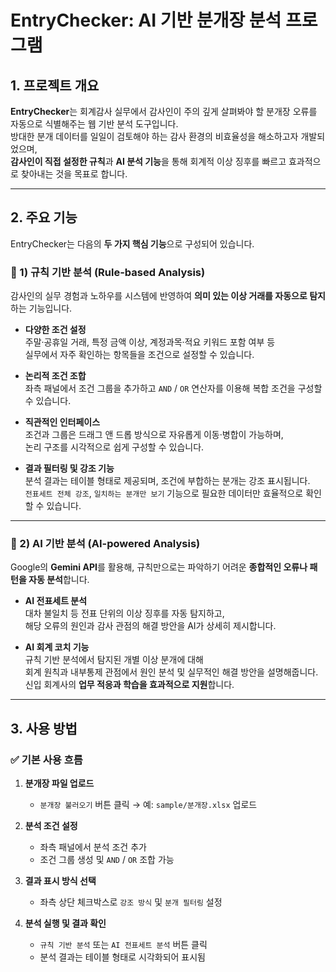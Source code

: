 # EntryChecker: AI 기반 분개장 분석 프로그램

## 1. 프로젝트 개요

**EntryChecker**는 회계감사 실무에서 감사인이 주의 깊게 살펴봐야 할 분개장 오류를 자동으로 식별해주는 웹 기반 분석 도구입니다.  
방대한 분개 데이터를 일일이 검토해야 하는 감사 환경의 비효율성을 해소하고자 개발되었으며,  
**감사인이 직접 설정한 규칙**과 **AI 분석 기능**을 통해 회계적 이상 징후를 빠르고 효과적으로 찾아내는 것을 목표로 합니다.

---

## 2. 주요 기능

EntryChecker는 다음의 **두 가지 핵심 기능**으로 구성되어 있습니다.

### 🔹 1) 규칙 기반 분석 (Rule-based Analysis)

감사인의 실무 경험과 노하우를 시스템에 반영하여 **의미 있는 이상 거래를 자동으로 탐지**하는 기능입니다.

- **다양한 조건 설정**  
  주말·공휴일 거래, 특정 금액 이상, 계정과목·적요 키워드 포함 여부 등  
  실무에서 자주 확인하는 항목들을 조건으로 설정할 수 있습니다.

- **논리적 조건 조합**  
  좌측 패널에서 조건 그룹을 추가하고 `AND` / `OR` 연산자를 이용해 복합 조건을 구성할 수 있습니다.

- **직관적인 인터페이스**  
  조건과 그룹은 드래그 앤 드롭 방식으로 자유롭게 이동·병합이 가능하며,  
  논리 구조를 시각적으로 쉽게 구성할 수 있습니다.

- **결과 필터링 및 강조 기능**  
  분석 결과는 테이블 형태로 제공되며, 조건에 부합하는 분개는 강조 표시됩니다.  
  `전표세트 전체 강조`, `일치하는 분개만 보기` 기능으로 필요한 데이터만 효율적으로 확인할 수 있습니다.

---

### 🔹 2) AI 기반 분석 (AI-powered Analysis)

Google의 **Gemini API**를 활용해, 규칙만으로는 파악하기 어려운 **종합적인 오류나 패턴을 자동 분석**합니다.

- **AI 전표세트 분석**  
  대차 불일치 등 전표 단위의 이상 징후를 자동 탐지하고,  
  해당 오류의 원인과 감사 관점의 해결 방안을 AI가 상세히 제시합니다.

- **AI 회계 코치 기능**  
  규칙 기반 분석에서 탐지된 개별 이상 분개에 대해  
  회계 원칙과 내부통제 관점에서 원인 분석 및 실무적인 해결 방안을 설명해줍니다.  
  신입 회계사의 **업무 적응과 학습을 효과적으로 지원**합니다.

---

## 3. 사용 방법

### ✅ 기본 사용 흐름

1. **분개장 파일 업로드**  
   - `분개장 불러오기` 버튼 클릭 → 예: `sample/분개장.xlsx` 업로드

2. **분석 조건 설정**  
   - 좌측 패널에서 분석 조건 추가  
   - 조건 그룹 생성 및 `AND` / `OR` 조합 가능

3. **결과 표시 방식 선택**  
   - 좌측 상단 체크박스로 `강조 방식` 및 `분개 필터링` 설정

4. **분석 실행 및 결과 확인**  
   - `규칙 기반 분석` 또는 `AI 전표세트 분석` 버튼 클릭  
   - 분석 결과는 테이블 형태로 시각화되어 표시됨